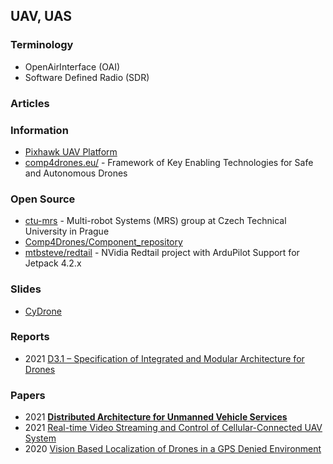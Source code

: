 ## UAV, UAS


### Terminology
- OpenAirInterface (OAI)
- Software Defined Radio (SDR)


### Articles


### Information
- [Pixhawk UAV Platform](https://roboticsknowledgebase.com/wiki/common-platforms/pixhawk/)
- [comp4drones.eu/](https://www.comp4drones.eu/) - Framework of Key Enabling Technologies for Safe and Autonomous Drones


### Open Source
- [ctu-mrs](https://github.com/ctu-mrs) - Multi-robot Systems (MRS) group at Czech Technical University in Prague
- [Comp4Drones/Component_repository](https://github.com/Comp4Drones/Component_repository) 
- [mtbsteve/redtail](https://github.com/mtbsteve/redtail) - NVidia Redtail project with ArduPilot Support for Jetpack 4.2.x


### Slides
- [CyDrone](https://sdmay20-47.sd.ece.iastate.edu/docs/SDFinalPres.pdf)


### Reports
- 2021 [D3.1 – Specification of Integrated and Modular Architecture for Drones](https://www.comp4drones.eu/wp-content/uploads/2021/02/C4D_D3.1_Specification-of-Integrated-and-Modular-Architecture-for-Drones_v1.5.pdf)


### Papers
- 2021 [**Distributed Architecture for Unmanned Vehicle Services**](https://www.ncbi.nlm.nih.gov/pmc/articles/PMC7924069/)
- 2021 [Real-time Video Streaming and Control of Cellular-Connected UAV System](https://arxiv.org/pdf/2101.10736.pdf)
- 2020 [Vision Based Localization of Drones in a GPS Denied Environment](https://vtechworks.lib.vt.edu/bitstream/handle/10919/99887/Chadha_A_T_2020.pdf?sequence=1&isAllowed=y)





